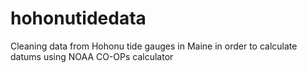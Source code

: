 # hohonutidedata
Cleaning data from Hohonu tide gauges in Maine in order to calculate datums using NOAA CO-OPs calculator
